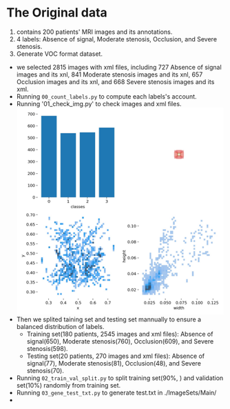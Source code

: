 # The Original data 
1. contains 200 patients' MRI images and its annotations.
2. 4 labels: Absence of signal, Moderate stenosis, Occlusion, and Severe stenosis.
3. Generate VOC format dataset.
  * we selected 2815 images with xml files, including 727 Absence of signal images and its xnl, 841 Moderate stenosis images and its xnl, 657 Occlusion images and its xnl, and 668 Severe stenosis images and its xml.
  * Running `00_count_labels.py` to compute each labels's account.
  * Running '01_check_img.py' to check images and xml files.
  ![Category distribution](./imgs/labels.jpg)
  * Then we splited taining set and testing set mannually to ensure a balanced distribution of labels.
    * Training set(180 patients, 2545 images and xml files): Absence of signal(650), Moderate stenosis(760), Occlusion(609), and Severe stenosis(598).
    * Testing set(20 patients, 270 images and xml files): Absence of signal(77), Moderate stenosis(81), Occlusion(48), and Severe stenosis(70).
  * Running `02_train_val_split.py` to split training set(90%, ) and validation set(10%) randomly from training set.
  * Running `03_gene_test_txt.py` to generate test.txt in ./ImageSets/Main/
  * 
